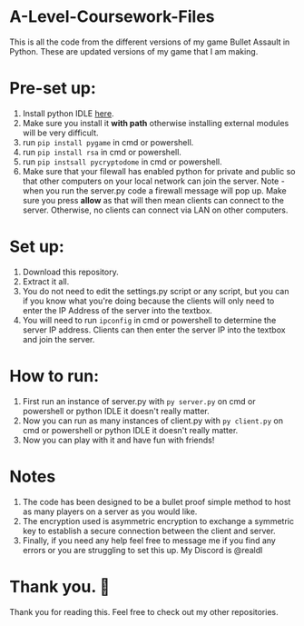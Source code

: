 # A-Level-Coursework-Files
This is all the code from the different versions of my game Bullet Assault in Python. These are updated versions of my game that I am making.

# Pre-set up:
1. Install python IDLE [here](https://www.python.org/downloads/).
2. Make sure you install it **with path** otherwise installing external modules will be very difficult.
3. run `pip install pygame` in cmd or powershell.
4. run `pip install rsa` in cmd or powershell.
5. run `pip instsall pycryptodome` in cmd or powershell.
6. Make sure that your filewall has enabled python for private and public so that other computers on your local network can join the server. Note - when you run the server.py code a firewall message will pop up. Make sure you press **allow** as that will then mean clients can connect to the server. Otherwise, no clients can connect via LAN on other computers.

# Set up:
1. Download this repository.
2. Extract it all.
3. You do not need to edit the settings.py script or any script, but you can if you know what you're doing because the clients will only need to enter the IP Address of the server into the textbox.
4. You will need to run `ipconfig` in cmd or powershell to determine the server IP address. Clients can then enter the server IP into the textbox and join the server.

# How to run:
1. First run an instance of server.py with `py server.py` on cmd or powershell or python IDLE it doesn't really matter.
2. Now you can run as many instances of client.py with `py client.py` on cmd or powershell or python IDLE it doesn't really matter.
3. Now you can play with it and have fun with friends!

# Notes
1. The code has been designed to be a bullet proof simple method to host as many players on a server as you would like.
2. The encryption used is asymmetric encryption to exchange a symmetric key to establish a secure connection between the client and server.
3. Finally, if you need any help feel free to message me if you find any errors or you are struggling to set this up. My Discord is @realdl

# Thank you. 🙏
Thank you for reading this. Feel free to check out my other repositories.
